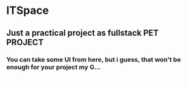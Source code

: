 # ITSpace

## Just a practical project as fullstack PET PROJECT

### You can take some UI from here, but i guess, that won't be enough for your project my G...

![interface](image.png)

